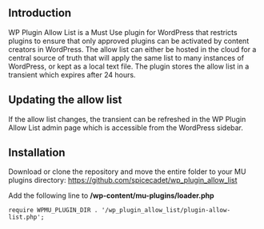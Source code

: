 ## Introduction
WP Plugin Allow List is a Must Use plugin for WordPress that restricts plugins to ensure that only approved plugins can be activated by content creators in WordPress. The allow list can either be hosted in the cloud for a central source of truth that will apply the same list to many instances of WordPress, or kept as a local text file. The plugin stores the allow list in a transient which expires after 24 hours. 

## Updating the allow list
If the allow list changes, the transient can be refreshed in the WP Plugin Allow List admin page which is accessible from the WordPress sidebar.

## Installation
Download or clone the repository and move the entire folder to your MU plugins directory: https://github.com/spicecadet/wp_plugin_allow_list

Add the following line to **/wp-content/mu-plugins/loader.php**

```
require WPMU_PLUGIN_DIR . '/wp_plugin_allow_list/plugin-allow-list.php';
```

